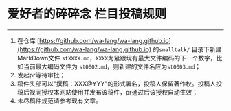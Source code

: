 # 爱好者的碎碎念 栏目投稿规则

---

1. 在仓库 [https://github.com/wa-lang/wa-lang.github.io](https://github.com/wa-lang/wa-lang.github.io) 的`smalltalk/` 目录下新建MarkDown文件 `stXXXX.md`，`XXXX`为紧跟现有最大文件编码的下一个数字，比如当前最大编码文件为 `st0002.md`，则新建的文件名应为`st0003.md`；
1. 发起pr等待审批；
1. 稿件头部可以"撰稿：XXX@YYY"的形式署名，投稿人保留著作权。投稿人投稿后视同授权本网站使用并发布该稿件，pr通过后该授权自动生效；
1. 未尽稿件规范请参考现有文章。